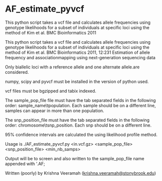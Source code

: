 # AF_estimate_pyvcf
This python script takes a vcf file and calculates allele frequencies using genotype likelihoods for a subset of individuals at specific loci using the method of Kim et al. BMC Bioinformatics 2011

This python script takes a vcf file and calculates allele frequencies using genotype likelihoods for a subset of individuals at specific loci using the method of Kim et al. BMC Bioinformatics 2011, 12:231 Estimation of allele frequency and associationmapping using next-generation sequencing data

Only biallelic loci with a reference allele and one alternate allele.are considered. 

numpy, scipy and pyvcf must be installed in the version of python used.

vcf files must be bgzipped and tabix indexed.

The sample_pop_file file must have the tab separated fields in the following order: sample_name\tpopulation.
Each sample should be on a different line, samples can appear in more than one population.

The snp_position_file must have the tab separated fields in the following order: chromosome\tsnp_position. Each snp should be on a different line.

95% confidence intervals are calculated the using likelihood profile method.

Usage is ./AF_estimate_pyvcf.py <in.vcf.gz> <sample_pop_file> <snp_position_file> <min_nb_samps>

Output will be to screen and also written to the sample_pop_file name appended with '.AF;

Written (poorly) by Krishna Veeramah (krishna.veeramah@stonybrook.edu)
